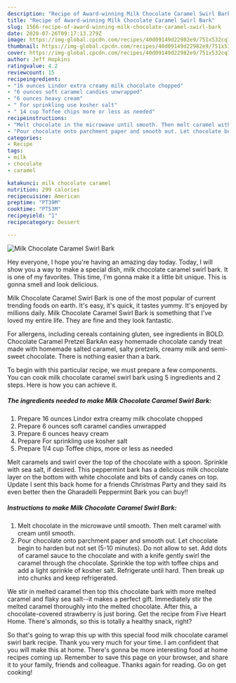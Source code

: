 ```yaml
---
description: "Recipe of Award-winning Milk Chocolate Caramel Swirl Bark"
title: "Recipe of Award-winning Milk Chocolate Caramel Swirl Bark"
slug: 1566-recipe-of-award-winning-milk-chocolate-caramel-swirl-bark
date: 2020-07-26T09:17:13.279Z
image: https://img-global.cpcdn.com/recipes/40d09149d22982e9/751x532cq70/milk-chocolate-caramel-swirl-bark-recipe-main-photo.jpg
thumbnail: https://img-global.cpcdn.com/recipes/40d09149d22982e9/751x532cq70/milk-chocolate-caramel-swirl-bark-recipe-main-photo.jpg
cover: https://img-global.cpcdn.com/recipes/40d09149d22982e9/751x532cq70/milk-chocolate-caramel-swirl-bark-recipe-main-photo.jpg
author: Jeff Hopkins
ratingvalue: 4.2
reviewcount: 15
recipeingredient:
- "16 ounces Lindor extra creamy milk chocolate chopped"
- "6 ounces soft caramel candies unwrapped"
- "6 ounces heavy cream"
- " For sprinkling use kosher salt"
- " 14 cup Toffee chips more or less as needed"
recipeinstructions:
- "Melt chocolate in the microwave until smooth. Then melt caramel with cream until smooth."
- "Pour chocolate onto parchment paper and smooth out. Let chocolate begin to harden but not set (5-10 minutes). Do not allow to set. Add dots of caramel sauce to the chocolate and with a knife gently swirl the caramel through the chocolate. Sprinkle the top with toffee chips and add a light sprinkle of kosher salt. Refrigerate until hard. Then break up into chunks and keep refrigerated."
categories:
- Recipe
tags:
- milk
- chocolate
- caramel

katakunci: milk chocolate caramel 
nutrition: 299 calories
recipecuisine: American
preptime: "PT39M"
cooktime: "PT53M"
recipeyield: "1"
recipecategory: Dessert

---
```



![Milk Chocolate Caramel Swirl Bark](https://img-global.cpcdn.com/recipes/40d09149d22982e9/751x532cq70/milk-chocolate-caramel-swirl-bark-recipe-main-photo.jpg)

Hey everyone, I hope you're having an amazing day today. Today, I will show you a way to make a special dish, milk chocolate caramel swirl bark. It is one of my favorites. This time, I'm gonna make it a little bit unique. This is gonna smell and look delicious.

Milk Chocolate Caramel Swirl Bark is one of the most popular of current trending foods on earth. It's easy, it's quick, it tastes yummy. It's enjoyed by millions daily. Milk Chocolate Caramel Swirl Bark is something that I've loved my entire life. They are fine and they look fantastic.

For allergens, including cereals containing gluten, see ingredients in BOLD. Chocolate Caramel Pretzel BarkAn easy homemade chocolate candy treat made with homemade salted caramel, salty pretzels, creamy milk and semi-sweet chocolate. There is nothing easier than a bark.


To begin with this particular recipe, we must prepare a few components. You can cook milk chocolate caramel swirl bark using 5 ingredients and 2 steps. Here is how you can achieve it.

<!--inarticleads1-->

##### The ingredients needed to make Milk Chocolate Caramel Swirl Bark:

1. Prepare 16 ounces Lindor extra creamy milk chocolate chopped
1. Prepare 6 ounces soft caramel candies unwrapped
1. Prepare 6 ounces heavy cream
1. Prepare  For sprinkling use kosher salt
1. Prepare  1/4 cup Toffee chips, more or less as needed


Melt caramels and swirl over the top of the chocolate with a spoon. Sprinkle with sea salt, if desired. This peppermint bark has a delicious milk chocolate layer on the bottom with white chocolate and bits of candy canes on top. Update I sent this back home for a friends Christmas Party and they said its even better then the Gharadelli Peppermint Bark you can buy!! 

<!--inarticleads2-->

##### Instructions to make Milk Chocolate Caramel Swirl Bark:

1. Melt chocolate in the microwave until smooth. Then melt caramel with cream until smooth.
1. Pour chocolate onto parchment paper and smooth out. Let chocolate begin to harden but not set (5-10 minutes). Do not allow to set. Add dots of caramel sauce to the chocolate and with a knife gently swirl the caramel through the chocolate. Sprinkle the top with toffee chips and add a light sprinkle of kosher salt. Refrigerate until hard. Then break up into chunks and keep refrigerated.


We stir in melted caramel then top this chocolate bark with more melted caramel and flaky sea salt--it makes a perfect gift. Immediately stir the melted caramel thoroughly into the melted chocolate. After this, a chocolate-covered strawberry is just boring. Get the recipe from Five Heart Home. There&#39;s almonds, so this is totally a healthy snack, right? 

So that's going to wrap this up with this special food milk chocolate caramel swirl bark recipe. Thank you very much for your time. I am confident that you will make this at home. There's gonna be more interesting food at home recipes coming up. Remember to save this page on your browser, and share it to your family, friends and colleague. Thanks again for reading. Go on get cooking!
